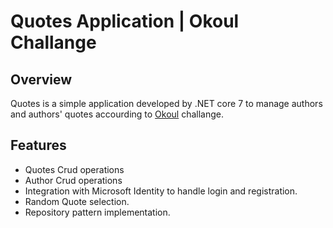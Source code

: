 
# Quotes Application | Okoul Challange 

## Overview

Quotes is a simple application developed by .NET core 7 to manage authors and authors' quotes accourding to [Okoul](https://www.okoul.com/challenges/Quotes) challange.


## Features 
- Quotes Crud operations
- Author Crud operations
- Integration with Microsoft Identity to handle login and registration.
- Random Quote selection.
- Repository pattern implementation.



